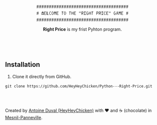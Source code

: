 <div align="center">
 
<img src="https://github.com/HeyHeyChicken/Python---Right-Price/blob/master/resources/github-logo.png" width="300">

**Right Price** is my frist Pyhton program.<br>
<br>
</div>
<br><br>


## Installation

1) Clone it directly from GitHub. 
```
git clone https://github.com/HeyHeyChicken/Python---Right-Price.git
```

<br>
<br>

Created by [Antoine Duval (HeyHeyChicken)](//antoine.cuffel.fr) with ❤ and ☕ (chocolate) in [Mesnil-Panneville](//en.wikipedia.org/wiki/Mesnil-Panneville).

